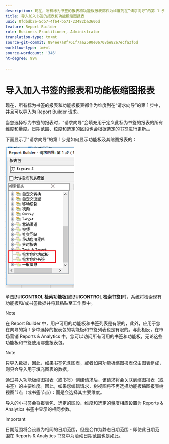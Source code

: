 ```yaml
---
description: 现在，所有标为书签的报表和功能板报表都作为维度列在“请求向导”的第 1 步中，并且可以导入为 Report Builder 请求。
title: 导入加入书签的报表和功能板缩图报表
uuid: 0fdbdb2e-5db7-4f64-b571-23482ba3606d
feature: Report Builder
role: Business Practitioner, Administrator
translation-type: tm+mt
source-git-commit: 894ee7a8f761f7aa2590e06708be82e7ecfa3f6d
workflow-type: tm+mt
source-wordcount: '346'
ht-degree: 99%

---
```



# 导入加入书签的报表和功能板缩图报表

现在，所有标为书签的报表和功能板报表都作为维度列在“请求向导”的第 1 步中，并且可以导入为 Report Builder 请求。

当您选择标为书签的报表时，“请求向导”会填充用于定义此标为书签的报表的所有维度和量度。日期范围、粒度和选定的区段也会根据选定的书签进行更新。。

下面显示了“请求向导”的第 1 步是如何显示功能板及其缩图报表的：

![](assets/import_dashboard_reportlet.png)

单击&#x200B;**[!UICONTROL 检索功能板]**&#x200B;或&#x200B;**[!UICONTROL 检索书签]**&#x200B;时，系统将检索现有功能板和/或书签数据并将其粘贴至工作表中。

>[!NOTE]
>
> 在 Report Builder 中，用户可用的功能板和书签列表是有限的，此外，应用于您在向导的第 1 步中选择的报表包的功能板和书签列表也是有限的。与此相反，在市场营销 Reports &amp; Analytics 中，您可以访问所有可用的书签和功能板，无论这些功能板和书签使用哪些报表包。

>[!NOTE]
>
> 只导入数据，因此，如果书签包含图表，或者如果功能板缩图报表仅由图表组成，则只会导入用于填充图表的数据。

通过导入功能板缩图报表（或书签）创建请求后，该请求将会关联到缩图报表（或书签）的主要维度。因此，如果您编辑请求，树视图将不再选择功能板缩图报表树视图节点（或书签节点）：而是会选择其主要维度。

导入的小书签会将报表包、选定的区段、维度和选定的量度相应设置为 Reports &amp; Analytics 书签中显示的相同参数。

>[!IMPORTANT]
>
>日期范围将会设置为相同的日期范围，但是会作为静态日期范围 - 即使此日期范围在 Reports &amp; Analytics 书签中为滚动日期范围也是如此。

